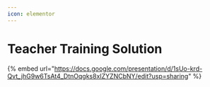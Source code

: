 ```yaml
---
icon: elementor
---
```


# Teacher Training Solution



{% embed url="https://docs.google.com/presentation/d/1sUo-krd-Qvt_jhG9w6TsAt4_DtnOqgks8xIZYZNCbNY/edit?usp=sharing" %}
